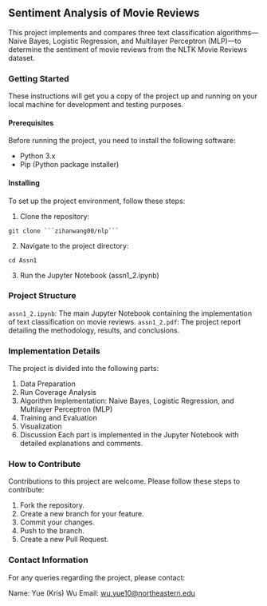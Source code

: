 ## Sentiment Analysis of Movie Reviews

This project implements and compares three text classification algorithms—Naive Bayes, Logistic Regression, and Multilayer Perceptron (MLP)—to determine the sentiment of movie reviews from the NLTK Movie Reviews dataset.

### Getting Started

These instructions will get you a copy of the project up and running on your local machine for development and testing purposes.

#### Prerequisites
Before running the project, you need to install the following software:

- Python 3.x
- Pip (Python package installer)

#### Installing
To set up the project environment, follow these steps:

1. Clone the repository:
```
git clone ```zihanwang00/nlp```
```
2. Navigate to the project directory:
```
cd Assn1
```
3. Run the Jupyter Notebook (assn1_2.ipynb)

### Project Structure

`assn1_2.ipynb`: The main Jupyter Notebook containing the implementation of text classification on movie reviews.
`assn1_2.pdf`: The project report detailing the methodology, results, and conclusions.

### Implementation Details

The project is divided into the following parts:

1. Data Preparation
2. Run Coverage Analysis
3. Algorithm Implementation: Naive Bayes, Logistic Regression, and Multilayer Perceptron (MLP)
4. Training and Evaluation
5. Visualization
6. Discussion
Each part is implemented in the Jupyter Notebook with detailed explanations and comments.

### How to Contribute

Contributions to this project are welcome. Please follow these steps to contribute:

1. Fork the repository.
2. Create a new branch for your feature.
3. Commit your changes.
4. Push to the branch.
5. Create a new Pull Request.

### Contact Information

For any queries regarding the project, please contact:

Name: Yue (Kris) Wu
Email: wu.yue10@northeastern.edu